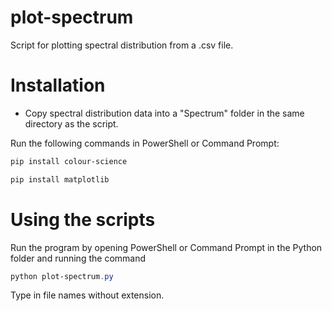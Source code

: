# plot-spectrum
Script for plotting spectral distribution from a .csv file.

# Installation
- Copy spectral distribution data into a "Spectrum" folder in the same directory as the script.

Run the following commands in PowerShell or Command Prompt:
```powershell
pip install colour-science
```
```powershell
pip install matplotlib
```

# Using the scripts
Run the program by opening PowerShell or Command Prompt in the Python folder and running the command 
```powershell
python plot-spectrum.py
```
Type in file names without extension.
